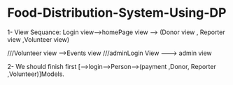 # Food-Distribution-System-Using-DP

1- View Sequance:
Login view-->homePage view --> (Donor view , Reporter view ,Volunteer view)

///Volunteer view -->Events view
///adminLogin View ---> admin  view  


2- We should finish first 
    [-->login-->Person-->(payment ,Donor, Reporter ,Volunteer)]Models.